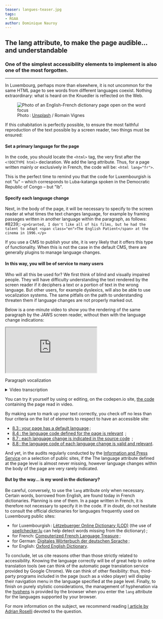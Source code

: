```yaml
---
teaser: langues-teaser.jpg
tags:
- RGAA
author: Dominique Nauroy
---
```

<h2>The lang attribute, to make the page audible... and understandable</h2>
<h3>One of the simplest accessibility elements to implement is also one of the most forgotten.</h3>
<hr>
<div class="intro">
    <p>In Luxembourg, perhaps more than elsewhere, it is not uncommon for the same HTML page to see words from different languages coexist. Nothing extraordinary: what is heard on the Knuedler is reflected on the Web.</p>
</div>
<figure role="group" aria-label="Photo: Unsplash / Romain Vignes" class="pic">
    <img src="../../../../content/fr/news/img/langues.jpg" alt="Photo of an English-French dictionary page open on the word focus">
    <figcaption>Photo&#8239;: <a href="https://unsplash.com/fr/photos/ywqa9IZB-dU">Unsplash</a> / Romain Vignes</figcaption>
</figure>
<p>If this cohabitation is perfectly possible, to ensure the most faithful reproduction of the text possible by a screen reader, two things must be ensured:</p>
<h4>Set a primary language for the page</h4>
<p>In the code, you should locate the <code>&lt;html&gt;</code> tag, the very first after the <code>&lt;!DOCTYPE html&gt;</code> declaration. We add the lang attribute. Thus, for a page written mainly or exclusively in French, the code will be: <code>&lt;html lang="fr"&gt;</code>.</p>
<p>This is the perfect time to remind you that the code for Luxembourgish is not "lu" – which corresponds to <span lang="lu">Luba-katanga</span> spoken in the Democratic Republic of Congo – but "lb".</p>
<h4>Specify each language change</h4>
<p>Next, in the body of the page, it will be necessary to specify to the screen reader at what times the text changes language, for example by framing passages written in another language within the paragraph, as follows: #8239;: <code>&lt;p&gt;Granted, I don't like all of his films, but he had the talent to adapt &lt;span class="en"&gt;The English Patient&lt;/span&gt; at the cinema in 1996.&lt;/p&gt;</code></p>
<p>If you use a CMS to publish your site, it is very likely that it offers this type of functionality. When this is not the case in the default CMS, there are generally <span lang="en">plugins</span> to manage language changes.</p>
<h4>In this way, you will be of service to many users</h4>
<p>Who will all this be used for? We first think of blind and visually impaired people. They will have difficulty understanding the text rendered by the screen reader if it deciphers a text or a portion of text in the wrong language. But other users, for example dyslexics, will also be able to use vocalization systems. The same pitfalls on the path to understanding threaten them if language changes are not properly marked out.</p>
<p>Below is a one-minute video to show you the rendering of the same paragraph by the JAWS screen reader, without then with the language change indications:</p>
<div class="video-parent-container">
    <div class="video-container">
        <iframe src="https://www.youtube.com/embed/6SEKfe__fyk" title="Taking language change indications into account by a screen reader" allow="accelerometer; autoplay; clipboard-write; encrypted -media; gyroscope; picture-in-picture; web-share" allowfullscreen></iframe>
    </div>
    <p class="video-desc">Paragraph vocalization</p>
</div>
<details>
    <summary>
        Video transcription
    </summary>
    <h5>Without indication of language change in the code</h5>
    <p><em>[The following text is read in a French voice]</em></p>
    <p>Anyway, says Juliette, it’s that or a joint venture. I advise him to watch out for whistleblowers. She closes Night Flight, fixes her gaze on the photo of the Twin Towers and evacuates: no, but what's going on dear? Antoine is no longer a whistleblower. Who will come and snoop on a Health Data Hub anyway? I protest: security is not a nice to have, it is a must have. She ignores it, prefers to leave singing Once there were two knights and maidens. They'd walk together. Out in the gardens. In all kinds of weather.</p>
    <h5><span lang="en">[heading level one]</span> With language change indication in the code</h5>
    <p><em>[The following text is read mainly with a French voice, but each English expression is read with an English voice]</em></p>
    <p>Anyway, said Juliette, it's that or a <span lang="en">joint venture</span>. I advise him to watch out for whistleblowers. She closes <span lang="en">Night flight</span>, fixes her gaze on the photo of the <span lang="en">Twin Towers</span> and she evacuates: no but <span lang="en ">what's going on dear?</span> Antoine is no longer <span lang="en">whistleblower</span>. Anyway, who will snoop on a <span lang="en">Health Data Hub?</span> I protest: security is not a <span lang="en">nice to have</span> span>, it's a <span lang="en">must have</span>. She ignores it, prefers to leave singing <span lang="en">Once there were two knights and maidens. They'd walk together. Out in the gardens. In all kinds of weather.</span></p>
</details>
<p>You can try it yourself by using or editing, on the codepen.io site, <a href="https://codepen.io/dnauroy/pen/vYvVPdO">the code</a> containing the page read in video.</p>

<p>By making sure to mark up your text correctly, you check off no less than four criteria on the list of elements to respect to have an accessible site: </p>
<ul>
    <li><a href="../rgaa4.1.2/criteria.html#crit-8-3">8.3&#8239;: your page has a default language</a>&#8239;; </li>
    <li><a href="../rgaa4.1.2/criteria.html#crit-8-4">8.4&#8239;: the language code defined for the page is relevant</a>&#8239; ;</li>
    <li><a href="../rgaa4.1.2/criteria.html#crit-8-7">8.7&#8239;: each language change is indicated in the source code</a>&#8239; ;</li>
    <li><a href="../rgaa4.1.2/criteria.html#crit-8-8">8.8&#8239;: the language code of each language change is valid and relevant</a>. </li>
</ul>

<p>And yet, in the audits regularly conducted by the <a href="https://sip.gouvernement.lu/fr.html">Information and Press Service</a> on a selection of public sites, if the The language attribute defined at the page level is almost never missing, however language changes within the body of the page are very rarely indicated.</p>

<h4>But by the way... is my word in the dictionary?</h4>

<p>Be careful, conversely, to use the <code>lang</code> attribute only when necessary. Certain words, borrowed from English, are found today in French dictionaries. Planning is one of them. In a page written in French, it is therefore not necessary to specify it in the code. If in doubt, do not hesitate to consult the official dictionaries for languages frequently used on Luxembourg public sites:</p>

<ul>
    <li>for Luxembourgish&#8239;: <a href="https://lod.lu/" lang="lb">Lëtzebuerger Online Dictionary (LOD)</a> (the use of <a href=" https://spellchecker.lu/">spellchecker.lu</a> can help detect words missing from the dictionary)&#8239;;</li>
    <li>for French: <a href="http://atilf.atilf.fr/tlfi.htm">Computerized French Language Treasure</a>&#8239;;</li>
    <li>for German: <a href="https://www.dwds.de/" lang="de">Digitales Wörterbuch der deutschen Sprache</a>&#8239;;</li >
    <li>for English: <a href="https://www.oed.com/" lang="en">Oxford English Dictionary</a>.</li>
</ul>

<p>To conclude, let us cite reasons other than those strictly related to accessibility. Knowing the language correctly will be of great help to online translation tools (we can think of the automatic page translation service provided by Google Chrome). We can think of other flexibility: thus, third-party programs included in the page (such as a video player) will display their navigation menu in the language specified at the page level. Finally, to finish on purely stylistic considerations, the management of hyphenation via the <a href="https://developer.mozilla.org/en-US/docs/Web/CSS/hyphens">hyphens</a property > is provided by the browser when you enter the <code>lang</code> attribute for the languages supported by your browser.</p>

<p>For more information on the subject, we recommend reading <a href="https://adrianroselli.com/2015/01/on-use-of-lang-attribute.html">l article by Adrian Roselli</a> devoted to the question.</p>
